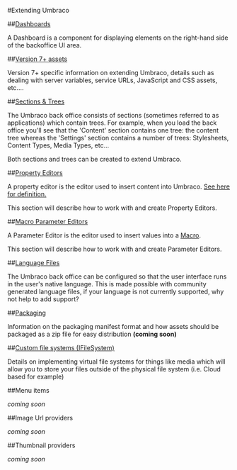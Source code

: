 #Extending Umbraco

##[Dashboards](Dashboards/index.md)

A Dashboard is a component for displaying elements on the right-hand side of the backoffice UI area.

##[Version 7+ assets](version7-assets.md)

Version 7+ specific information on extending Umbraco, details such as dealing with server variables, service URLs, JavaScript and CSS assets, etc....

##[Sections & Trees](Section-Trees/index.md)

The Umbraco back office consists of sections (sometimes referred to as applications) which contain trees. For example, when you load the back office you'll see that the 'Content' section contains one tree: the content tree whereas the 'Settings' section contains a number of trees: Stylesheets, Content Types, Media Types, etc...

Both sections and trees can be created to extend Umbraco.

##[Property Editors](Property-Editors/index.md)

A property editor is the editor used to insert content into Umbraco. [See here for definition.](../using-umbraco/backoffice-overview/property-editors/index.md)

This section will describe how to work with and create Property Editors.

##[Macro Parameter Editors](Macro-Parameter-Editors/index.md)

A Parameter Editor is the editor used to insert values into a [Macro](../reference/templating/macros/index.md).

This section will describe how to work with and create Parameter Editors.

##[Language Files](Language-Files/index.md)

The Umbraco back office can be configured so that the user interface runs in the user's native language. This is made possible with community generated language files, if your language is not currently supported, why not help to add support?

##[Packaging](Packaging/index.md)

Information on the packaging manifest format and how assets should be packaged as a zip file for easy distribution
**(coming soon)**

##[Custom file systems (IFileSystem)](Custom-File-Systems.md)

Details on implementing virtual file systems for things like media which will allow you to store your files outside of the physical file system (i.e. Cloud based for example)

##Menu items

*coming soon*

##Image Url providers

*coming soon*

##Thumbnail providers

*coming soon*
